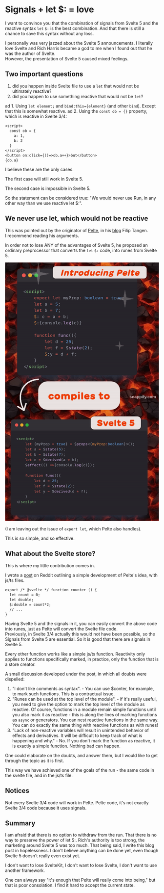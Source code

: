 # Signals + let $: = love

I want to convince you that the combination of signals from Svelte 5 and the reactive syntax `let` `$:` is the best combination. And that there is still a chance to save this syntax without any loss.

I personally was very jazzed about the Svelte 5 announcements. I literally love Svelte and Rich Harris became a god to me when I found out that he was the author of Svelte.  
However, the presentation of Svelte 5 caused mixed feelings.

## Two important questions

1. did you happen inside Svelte file to use a `let` that would not be ultimately reactive?
2. did you happen to use something reactive that would not be `let`?

ad 1. Using `let element;` and `bind:this={element}` (and other `bind`). Except that this is somewhat reactive.
ad 2. Using the `const ob = {}` property, which is reactive in Svelte 3/4:

```svelte
<script>
  const ob = {
    a: 1,
    b: 2
  }
</script>
<button on:click={()=>ob.a++}>but</button>
{ob.a}
```

I believe these are the only cases.

The first case will still work in Svelte 5.

The second case is impossible in Svelte 5.

So the statement can be considered true: "We would never use Run, in any other way than we use reactive let $:".

## We never use let, which would not be reactive

This was pointed out by the originator of [Pelte](https://pelte.dev/), in his [blog](https://poxi.substack.com/p/my-thoughts-on-svelte-5-as-a-full?utm_source=profile&utm_medium=reader2) Filip Tangen.  
I recommend reading his arguments.

In order not to lose ANY of the advantages of Svelte 5, he proposed an ordinary preprocessor that converts the `let` `$:` code, into runes from Svelte 5.

![Pelte in action](pelte_in_action.png)

(I am leaving out the issue of `export let`, which Pelte also handles).

This is so simple, and so effective.

## What about the Svelte store?

This is where my little contribution comes in.

I wrote a [post](https://www.reddit.com/r/sveltejs/comments/16pvxkx/unification_using_runes_how_about_a_different_way/?utm_source=share&utm_medium=web2x&context=3) on Reddit outlining a simple development of Pelte's idea, with js/ts files.

```svelte
export /* @svelte */ function counter () {
  let count = 0;
  let double;
  $:double = count*2;
  // ...
}
```

Having Svelte 5 and the signals in it, you can easily convert the above code into runes, just as Pelte will convert the Svelte file code.  
Previously, in Svelte 3/4 actually this would not have been possible, so the Signals from Svelte 5 are essential. So it is good that there are signals in Svelte 5.

Every other function works like a simple js/ts function. Reactivity only applies to functions specifically marked, in practice, only the function that is a store creator.

A small discussion developed under the post, in which all doubts were dispelled:

1. "I don't like comments as syntax". - You can use $conter, for example, to mark such functions. This is a contractual issue.
2. "Runes can be used at the top level of the module". - if it's really useful, you need to give the option to mark the top level of the module as reactive. Of course, functions in a module remain simple functions until you also mark it as reactive - this is along the lines of marking functions as `async` or generators. You can nest reactive functions in the same way. You can do exactly the same thing with reactive functions as with runes!
3. "Lack of non-reactive variables will result in unintended behavior of effects and derivatives. It will be difficult to keep track of what is happening and why." - No. If you don't mark the function as reactive, it is exactly a simple function. Nothing bad can happen.

One could elaborate on the doubts, and answer them, but I would like to get through the topic as it is first.

This way we have achieved one of the goals of the run - the same code in the svelte file, and in the js/ts file.

## Notices

Not every Svelte 3/4 code will work in Pelte. Pelte code, it's not exactly Svelte 3/4 code because it uses signals.

## Summary

I am afraid that there is no option to withdraw from the run. That there is no way to preserve the power of let $:. Rich's authority is too strong, the marketing around Svelte 5 was too much.
That being said, I write this blog post in hopelessness. I don't believe anything can be done yet, even though Svelte 5 doesn't really even exist yet.

I don't want to lose SvelteKit, I don't want to lose Svelte, I don't want to use another framework.

One can always say "it's enough that Pelte will really come into being," but that is poor consolation. I find it hard to accept the current state.
